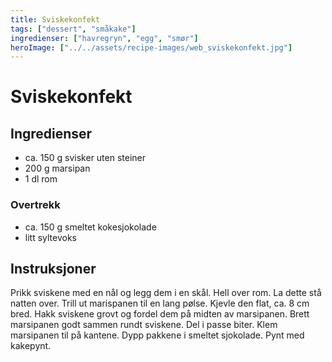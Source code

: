 ```yaml
---
title: Sviskekonfekt
tags: ["dessert", "småkake"]
ingredienser: ["havregryn", "egg", "smør"]
heroImage: ["../../assets/recipe-images/web_sviskekonfekt.jpg"]
---
```


# Sviskekonfekt

## Ingredienser

- ca. 150 g svisker uten steiner
- 200 g marsipan
- 1 dl rom

### Overtrekk

- ca. 150 g smeltet kokesjokolade
- litt syltevoks

## Instruksjoner

Prikk sviskene med en nål og legg dem i en skål. Hell over rom. La dette stå natten over. Trill ut marispanen til en lang pølse. Kjevle den flat, ca. 8 cm bred. Hakk sviskene grovt og fordel dem på midten av marsipanen. Brett marsipanen godt sammen rundt sviskene. Del i passe biter. Klem marsipanen til på kantene. Dypp pakkene i smeltet sjokolade. Pynt med kakepynt.
